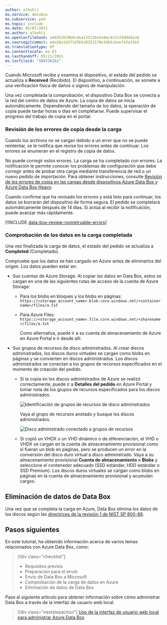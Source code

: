 ```yaml
---
author: alkohli
ms.service: databox
ms.subservice: pod
ms.topic: include
ms.date: 05/07/2021
ms.author: alkohli
ms.openlocfilehash: a46552639b9cdea135216e544ec4c51f4d9dda3d
ms.sourcegitcommit: eda26a142f1d3b5a9253176e16b5cbaefe3e31b3
ms.translationtype: HT
ms.contentlocale: es-ES
ms.lasthandoff: 05/11/2021
ms.locfileid: "109736261"
---
```

Cuando Microsoft recibe y examina el dispositivo, el estado del pedido se actualiza a **Received** (Recibido). El dispositivo, a continuación, se somete a una verificación física de daños o signos de manipulación.

Una vez completada la comprobación, el dispositivo Data Box se conecta a la red del centro de datos de Azure. La copia de datos se inicia automáticamente. Dependiendo del tamaño de los datos, la operación de copia puede tardar horas o días en completarse. Puede supervisar el progreso del trabajo de copia en el portal.

### <a name="review-copy-errors-from-upload"></a>Revisión de los errores de copia desde la carga

Cuando los archivos no se cargan debido a un error que no se puede reintentar, se le notifica que revise los errores antes de continuar. Los errores se enumeran en el registro de copia de datos.

No puede corregir estos errores. La carga se ha completado con errores. La notificación le permite conocer los problemas de configuración que debe corregir antes de probar otra carga mediante transferencia de red o un nuevo pedido de importación. Para obtener instrucciones, consulte [Revisión de los errores de copia en las cargas desde dispositivos Azure Data Box y Azure Data Box Heavy](../articles/databox/data-box-troubleshoot-data-upload.md).

Cuando confirme que ha revisado los errores y está listo para continuar, los datos se borrarán del dispositivo de forma segura. El pedido se completará automáticamente después de 14 días. Si actúa al recibir la notificación, puede avanzar más rápidamente.

[!INCLUDE [data-box-review-nonretryable-errors](data-box-review-nonretryable-errors.md)]


### <a name="verify-data-in-completed-upload"></a>Comprobación de los datos en la carga completada

Una vez finalizada la carga de datos, el estado del pedido se actualiza a **Completed** (Completado).

Compruebe que los datos se han cargado en Azure antes de eliminarlos del origen. Los datos pueden estar en:

- Sus cuentas de Azure Storage. Al copiar los datos en Data Box, estos se cargan en una de las siguientes rutas de acceso de la cuenta de Azure Storage:

  - Para los blobs en bloques y los blobs en páginas: `https://<storage_account_name>.blob.core.windows.net/<containername>/files/a.txt`
  - Para Azure Files: `https://<storage_account_name>.file.core.windows.net/<sharename>/files/a.txt`

    Como alternativa, puede ir a su cuenta de almacenamiento de Azure en Azure Portal e ir desde allí.

- Sus grupos de recursos de disco administrados. Al crear discos administrados, los discos duros virtuales se cargan como blobs en páginas y se convierten en discos administrados. Los discos administrados se conectan a los grupos de recursos especificados en el momento de creación del pedido. 

    - Si la copia en los discos administrados de Azure se realizó correctamente, puede ir a **Detalles del pedido** en Azure Portal y tomar nota de los grupos de recursos especificados para los discos administrados.

        ![Identificación de grupos de recursos de disco administrados](media/data-box-verify-upload-return/order-details-managed-disk-resource-groups.png)

        Vaya al grupo de recursos anotado y busque los discos administrados.

        ![Disco administrado conectado a grupos de recursos](media/data-box-verify-upload-return/managed-disks-resource-group.png)

    - Si copió un VHDX o un VHD dinámico o de diferenciación, el VHD o VHDX se cargan en la cuenta de almacenamiento provisional como si fueran un blob en páginas, pero se producen un error en la conversión del disco duro virtual a disco administrado. Vaya a su almacenamiento provisional **Cuenta de almacenamiento > Blobs** y seleccione el contenedor adecuado (SSD estándar, HDD estándar o SSD Premium). Los discos duros virtuales se cargan como blobs en páginas en la cuenta de almacenamiento provisional y acumulan cargos.


## <a name="erasure-of-data-from-data-box"></a>Eliminación de datos de Data Box
 
Una vez que se completa la carga en Azure, Data Box elimina los datos de los discos según las [directrices de la revisión 1 de NIST SP 800-88](https://csrc.nist.gov/News/2014/Released-SP-800-88-Revision-1,-Guidelines-for-Medi).


## <a name="next-steps"></a>Pasos siguientes

En este tutorial, ha obtenido información acerca de varios temas relacionados con Azure Data Box, como:

> [!div class="checklist"]
> * Requisitos previos
> * Preparación para el envío
> * Envío de Data Box a Microsoft
> * Comprobación de la carga de datos en Azure
> * Eliminación de datos de Data Box

Pase al siguiente artículo para obtener información sobre cómo administrar Data Box a través de la interfaz de usuario web local.

> [!div class="nextstepaction"]
> [Uso de la interfaz de usuario web local para administrar Azure Data Box](../articles/databox/data-box-local-web-ui-admin.md)